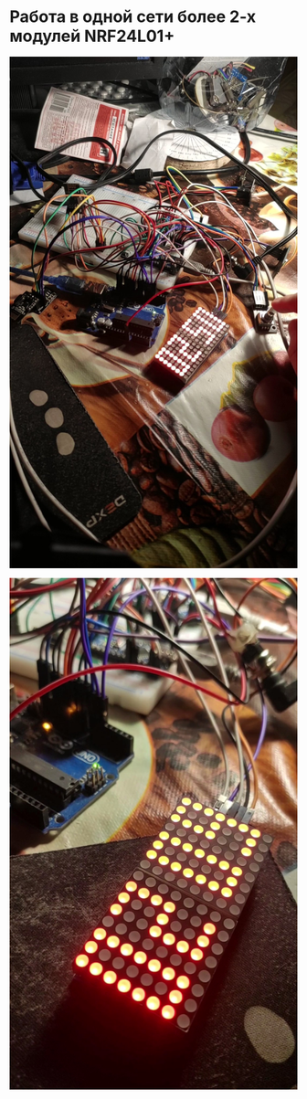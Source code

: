 # Работа в одной сети более 2-х модулей NRF24L01+ 

![alt text](https://github.com/roboeggs/NRFnetwork/blob/main/images/image1.jpg)

![alt text](https://github.com/roboeggs/NRFnetwork/blob/main/images/image2.jpg)